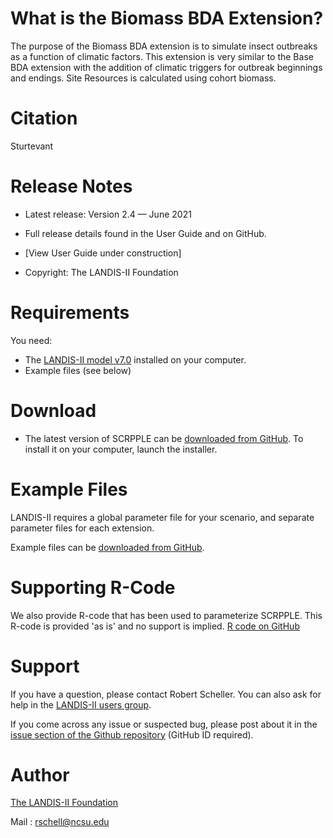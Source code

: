 # What is the Biomass BDA Extension?

The purpose of the Biomass BDA extension is to simulate insect outbreaks as a function of climatic factors.  This extension is very similar to the Base BDA extension with the addition of climatic triggers for outbreak beginnings and endings.  Site Resources is calculated using cohort biomass.

# Citation

Sturtevant

# Release Notes

- Latest release: Version 2.4 — June 2021

- Full release details found in the User Guide and on GitHub.
- [View User Guide under construction]

- Copyright: The LANDIS-II Foundation

# Requirements

You need:

- The [LANDIS-II model v7.0](http://www.landis-ii.org/install) installed on your computer.
- Example files (see below)

# Download

- The latest version of SCRPPLE can be [downloaded from GitHub](https://github.com/LANDIS-II-Foundation/Extension-Biomass-BDA/blob/master/deploy/installer/LANDIS-II-V7%20Biomass%20BDA%20Climate%202.4-setup.exe). To install it on your computer, launch the installer.

# Example Files

LANDIS-II requires a global parameter file for your scenario, and separate parameter files for each extension.

Example files can be [downloaded from GitHub](https://downgit.github.io/#/home?url=https://github.com/LANDIS-II-Foundation/Extension-SCRPPLE/tree/master/Testing/Core7-SCRAPPLE3.1).

# Supporting R-Code

We also provide R-code that has been used to parameterize SCRPPLE.  This R-code is provided 'as is' and no support is implied.  [R code on GitHub](https://downgit.github.io/#/home?url=https://github.com/LANDIS-II-Foundation/Extension-SCRPPLE/tree/master/Supporting%20R%20Code)

# Support

If you have a question, please contact Robert Scheller. 
You can also ask for help in the [LANDIS-II users group](http://www.landis-ii.org/users).

If you come across any issue or suspected bug, please post about it in the [issue section of the Github repository](https://github.com/LANDIS-II-Foundation/Extension-SCRPPLE/issues) (GitHub ID required).

# Author

[The LANDIS-II Foundation](http://www.landis-ii.org)

Mail : rschell@ncsu.edu
